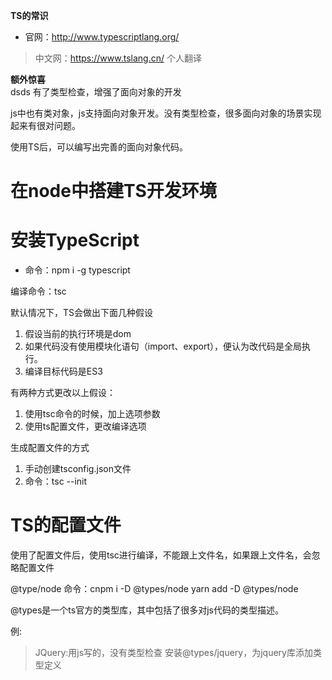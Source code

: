 **TS的常识**

- 官网：http://www.typescriptlang.org/

> 中文网：https://www.tslang.cn/ 个人翻译

**额外惊喜**    
dsds
有了类型检查，增强了面向对象的开发

js中也有类对象，js支持面向对象开发。没有类型检查，很多面向对象的场景实现起来有很对问题。

使用TS后，可以编写出完善的面向对象代码。


# 在node中搭建TS开发环境

# 安装TypeScript

- 命令：npm i -g typescript

编译命令：tsc

默认情况下，TS会做出下面几种假设

1. 假设当前的执行环境是dom
2. 如果代码没有使用模块化语句（import、export），便认为改代码是全局执行。
3. 编译目标代码是ES3

有两种方式更改以上假设：

 1. 使用tsc命令的时候，加上选项参数
 2. 使用ts配置文件，更改编译选项

 生成配置文件的方式

 1. 手动创建tsconfig.json文件
 2. 命令：tsc --init

# TS的配置文件

 使用了配置文件后，使用tsc进行编译，不能跟上文件名，如果跟上文件名，会忽略配置文件

 @type/node
 命令：cnpm i -D @types/node
 yarn add -D @types/node


 @types是一个ts官方的类型库，其中包括了很多对js代码的类型描述。

 例:
 > JQuery:用js写的，没有类型检查
 > 安装@types/jquery，为jquery库添加类型定义
